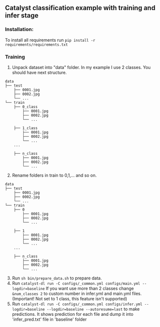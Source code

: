 ## Catalyst classification example with training and infer stage

### Installation:
To install all requirements run `pip install -r requirements/requirements.txt`

### Training
1. Unpack dataset into "data" folder. In my example I use 2 classes. You should have next structure.
```
data
├── test
    ├── 0001.jpg
    ├── 0002.jpg 
    └── ... 
└── train
    ├── 0_class
        ├── 0001.jpg
        ├── 0002.jpg 
        └── ... 

    ├── 1_class
        ├── 0001.jpg
        ├── 0002.jpg 
        └── ... 
    ...

    ├── n_class
        ├── 0001.jpg
        ├── 0002.jpg 
        └── ... 
```

2. Rename folders in train to 0,1,... and so on. 
```
data
├── test
    ├── 0001.jpg
    ├── 0002.jpg 
    └── ... 
└── train
    ├── 0
        ├── 0001.jpg
        ├── 0002.jpg 
        └── ... 

    ├── 1
        ├── 0001.jpg
        ├── 0002.jpg 
        └── ... 
    ...

    ├── n_class
        ├── 0001.jpg
        ├── 0002.jpg 
        └── ... 
```
3. Run `sh bin/prepare_data.sh` to prepare data.
4. Run `catalyst-dl run -C configs/_common.yml configs/main.yml --logdir=baseline` If you want use more than 2 classes change `&num_classes 2` to custom number in infer.yml and main.yml files. (Important! Not set to 1 class, this feature isn't supported)
5. Run `catalyst-dl run -C configs/_common.yml configs/infer.yml --logdir=baseline --logdir=baseline --autoresume=last` to make predictions. It shows prediction for each file and dump it into 'infer_pred.txt' file in 'baseline' folder
